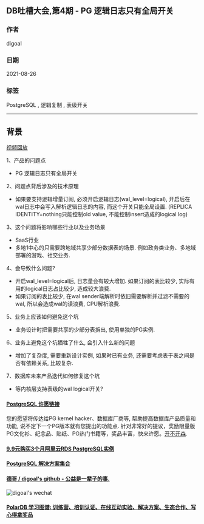 ## DB吐槽大会,第4期 - PG 逻辑日志只有全局开关    
              
### 作者              
digoal              
              
### 日期              
2021-08-26              
              
### 标签              
PostgreSQL , 逻辑复制 , 表级开关                 
              
----              
              
## 背景          
[视频回放](https://www.bilibili.com/video/BV12f4y1n7Mp/)      
      
1、产品的问题点        
- PG 逻辑日志只有全局开关   
        
2、问题点背后涉及的技术原理        
- 如果要支持逻辑增量订阅, 必须开启逻辑日志(wal_level=logical), 开启后在wal日志中会写入解析逻辑日志的内容, 而这个开关只能全局设置. (REPLICA IDENTITY=nothing只能控制old value, 不能控制insert造成的logical log)    
        
3、这个问题将影响哪些行业以及业务场景        
- SaaS行业  
- 多地1中心的只需要跨地域共享少部分数据表的场景. 例如政务类业务、多地域部署的游戏、社交业务.    
        
4、会导致什么问题?       
- 开启wal_level=logical后, 日志量会有较大增加. 如果订阅的表比较少, 实际有用的logical日志占比较少, 造成较大浪费.    
- 如果订阅的表比较少, 在wal sender端解析时依旧需要解析并过滤不需要的wal, 所以会造成wal的读浪费, CPU解析浪费.   
      
5、业务上应该如何避免这个坑        
- 业务设计时把需要共享的少部分表拆出, 使用单独的PG实例.    
      
6、业务上避免这个坑牺牲了什么, 会引入什么新的问题        
- 增加了复杂度, 需要重新设计实例, 如果时已有业务, 还需要考虑表于表之间是否有依赖关系, 比较复杂.    
        
7、数据库未来产品迭代如何修复这个坑        
- 等内核层支持表级的wal logical开关?  
     
  
#### [PostgreSQL 许愿链接](https://github.com/digoal/blog/issues/76 "269ac3d1c492e938c0191101c7238216")
您的愿望将传达给PG kernel hacker、数据库厂商等, 帮助提高数据库产品质量和功能, 说不定下一个PG版本就有您提出的功能点. 针对非常好的提议，奖励限量版PG文化衫、纪念品、贴纸、PG热门书籍等，奖品丰富，快来许愿。[开不开森](https://github.com/digoal/blog/issues/76 "269ac3d1c492e938c0191101c7238216").  
  
  
#### [9.9元购买3个月阿里云RDS PostgreSQL实例](https://www.aliyun.com/database/postgresqlactivity "57258f76c37864c6e6d23383d05714ea")
  
  
#### [PostgreSQL 解决方案集合](https://yq.aliyun.com/topic/118 "40cff096e9ed7122c512b35d8561d9c8")
  
  
#### [德哥 / digoal's github - 公益是一辈子的事.](https://github.com/digoal/blog/blob/master/README.md "22709685feb7cab07d30f30387f0a9ae")
  
  
![digoal's wechat](../pic/digoal_weixin.jpg "f7ad92eeba24523fd47a6e1a0e691b59")
  
  
#### [PolarDB 学习图谱: 训练营、培训认证、在线互动实验、解决方案、生态合作、写心得拿奖品](https://www.aliyun.com/database/openpolardb/activity "8642f60e04ed0c814bf9cb9677976bd4")
  
